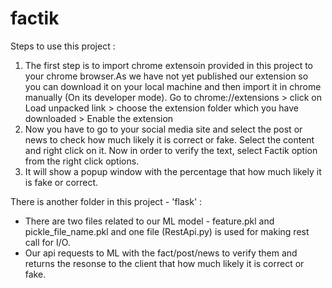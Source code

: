 # factik
Steps to use this project :

1. The first step is to import chrome extensoin provided in this project to your chrome browser.As we have not yet published our extension so you can download it on your local machine and then import it in chrome manually (On its developer mode).
Go to chrome://extensions > click on Load unpacked link > choose the extension folder which you have downloaded > Enable the extension
2. Now you have to go to your social media site and select the post or news to check how much likely it is correct or fake. Select the content and right click on it. Now in order to verify the text, select Factik option from the right click options.
3. It will show a popup window with the percentage that how much likely it is fake or correct.


There is another folder in this project - 'flask' :
 - There are two files related to our ML model - feature.pkl and pickle_file_name.pkl and one file (RestApi.py) is used for making rest call for I/O.
 - Our api requests to ML with the fact/post/news to verify them and returns the resonse to the client that how much likely it is correct or fake.
